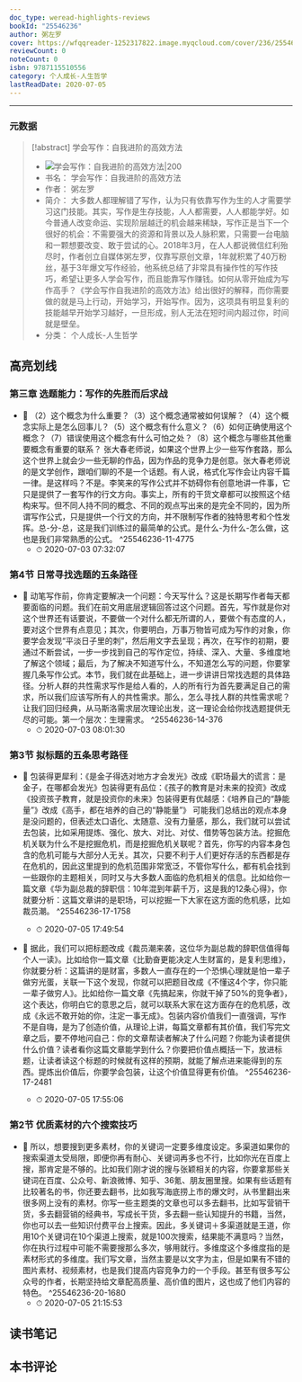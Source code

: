 ```yaml
---
doc_type: weread-highlights-reviews
bookId: "25546236"
author: 粥左罗
cover: https://wfqqreader-1252317822.image.myqcloud.com/cover/236/25546236/t7_25546236.jpg
reviewCount: 0
noteCount: 0
isbn: 9787115510556
category: 个人成长-人生哲学
lastReadDate: 2020-07-05
---
```


---
### 元数据
> [!abstract] 学会写作：自我进阶的高效方法
> - ![ 学会写作：自我进阶的高效方法|200](https://wfqqreader-1252317822.image.myqcloud.com/cover/236/25546236/t7_25546236.jpg)
> - 书名： 学会写作：自我进阶的高效方法
> - 作者： 粥左罗
> - 简介： 大多数人都理解错了写作，认为只有依靠写作为生的人才需要学习这门技能。其实，写作是生存技能，人人都需要，人人都能学好。如今普通人改变命运、实现阶层越迁的机会越来稀缺，写作正是当下一个很好的机会：不需要强大的资源和背景以及人脉积累，只需要一台电脑和一颗想要改变、敢于尝试的心。2018年3月，在人人都说微信红利殆尽时，作者创立自媒体粥左罗，仅靠写原创文章，1年就积累了40万粉丝，基于3年爆文写作经验，他系统总结了非常具有操作性的写作技巧，希望让更多人学会写作，而且能靠写作赚钱。如何从零开始成为写作高手？《学会写作自我进阶的高效方法》给出很好的解释，而你需要做的就是马上行动，开始学习，开始写作。因为，这项具有明显复利的技能越早开始学习越好，一旦形成，别人无法在短时间内超过你，时间就是壁垒。
> - 分类： 个人成长-人生哲学
## 高亮划线

### 第三章 选题能力：写作的先胜而后求战


- 📌 （2）这个概念为什么重要？（3）这个概念通常被如何误解？（4）这个概念实际上是怎么回事儿？（5）这个概念有什么意义？（6）如何正确使用这个概念？（7）错误使用这个概念有什么可怕之处？（8）这个概念与哪些其他重要概念有重要的联系？ 张大春老师说，如果这个世界上少一些写作套路，那么这个世界上就会少一些无聊的作品，因为作品的竞争力是创意。张大春老师说的是文学创作，跟咱们聊的不是一个话题。有人说，格式化写作会让内容千篇一律。是这样吗？不是。李笑来的写作公式并不妨碍你有创意地讲一件事，它只是提供了一套写作的行文方向。事实上，所有的干货文章都可以按照这个结构来写。但不同人持不同的概念、不同的观点写出来的是完全不同的，因为所谓写作公式，只是提供一个行文的方向，并不限制写作者的独特思考和个性发挥。总-分-总，这是我们训练过的最简单的公式。是什么-为什么-怎么做，这也是我们非常熟悉的公式。  ^25546236-11-4775
    - ⏱ 2020-07-03 07:32:07 
### 第4节 日常寻找选题的五条路径


- 📌 动笔写作前，你肯定要解决一个问题：今天写什么？这是长期写作者每天都要面临的问题。我们在前文用底层逻辑回答过这个问题。首先，写作就是你对这个世界还有话要说，不要做一个对什么都无所谓的人，要做个有态度的人，要对这个世界有点意见；其次，你要明白，万事万物皆可成为写作的对象，你要学会发现“平淡日子里的刺”，然后用文字去呈现；再次，在写作的初期，要通过不断尝试，一步一步找到自己的写作定位，持续、深入、大量、多维度地了解这个领域；最后，为了解决不知道写什么，不知道怎么写的问题，你要掌握几条写作公式。本节，我们就在此基础上，进一步讲讲日常找选题的具体路径。分析人群的共性需求写作是给人看的，人的所有行为首先要满足自己的需求，所以我们应该写所有人的共性需求。那么，怎么寻找人群的共性需求呢？让我们回归经典，从马斯洛需求层次理论出发，这一理论会给你找选题提供无尽的可能。第一个层次：生理需求。  ^25546236-14-376
    - ⏱ 2020-07-03 08:01:30 
### 第3节 拟标题的五条思考路径


- 📌 包装得更犀利：《是金子得选对地方才会发光》改成《职场最大的谎言：是金子，在哪都会发光》包装得更有品位：《孩子的教育是对未来的投资》改成《投资孩子教育，就是投资你的未来》包装得更有优越感：《培养自己的“静能量”》改成《高手，都在培养的自己的“静能量”》 可能我们总结出的观点本身是没问题的，但表述太口语化、太随意、没有力量感，那么，我们就可以尝试去包装，比如采用提炼、强化、放大、对比、对仗、借势等包装方法。挖掘危机关联为什么不是挖掘危机，而是挖掘危机关联呢？首先，你写的内容本身包含的危机可能与大部分人无关。其次，只要不利于人们更好存活的东西都是存在危机的，因此这里提到的危机范围非常宽泛，不管你写什么，都有机会找到一些跟你的主题相关，同时又与大多数人面临的危机相关的信息。比如给你一篇文章《华为副总裁的辞职信：10年混到年薪千万，这是我的12条心得》，你就要分析：这篇文章讲的是职场，可以挖掘一下大家在这方面的危机感，比如裁员潮。  ^25546236-17-1758
    - ⏱ 2020-07-05 17:49:54 

- 📌 据此，我们可以把标题改成《裁员潮来袭，这位华为副总裁的辞职信值得每个人一读》。比如给你一篇文章《比勤奋更能决定人生财富的，是复利思维》，你就要分析：这篇讲的是财富，多数人一直存在的一个恐惧心理就是怕一辈子做穷光蛋，关联一下这个发现，你就可以把题目改成《不懂这4个字，你只能一辈子做穷人》。比如给你一篇文章《先搞起来，你就干掉了50%的竞争者》，这个表达，你明白它的意思之后，就可以联系大家在这方面存在的危机感，改成《永远不敢开始的你，注定一事无成》。包装内容价值我们一直强调，写作不是自嗨，是为了创造价值，从理论上讲，每篇文章都有其价值，我们写完文章之后，要不停地问自己：你的文章帮读者解决了什么问题？你能为读者提供什么价值？读者看你这篇文章能学到什么？你要把价值点概括一下，放进标题，让读者读这个标题的时候就有这样的预期，就能了解点进来能得到的东西。提炼出价值后，你要学会包装，让这个价值显得更有价值。  ^25546236-17-2481
    - ⏱ 2020-07-05 17:55:06 
### 第2节 优质素材的六个搜索技巧


- 📌 所以，想要搜到更多素材，你的关键词一定要多维度设定。多渠道如果你的搜索渠道太受局限，即便你再有耐心、关键词再多也不行，比如你光在百度上搜，那肯定是不够的。比如我们刚才说的搜与张颖相关的内容，你要拿那些关键词在百度、公众号、新浪微博、知乎、36氪、朋友圈里搜。如果有些话题有比较著名的书，你还要去翻书，比如我写海底捞上市的爆文时，从书里翻出来很多网上没有的素材。你写一些主题类的文章也可以多去翻书，比如写营销干货，多去翻营销的经典书，写成长干货，多去翻一些认知提升的书籍，当然，你也可以去一些知识付费平台上搜索。因此，多关键词＋多渠道就是王道，你用10个关键词在10个渠道上搜索，就是100次搜索，结果能不满意吗？当然，你在执行过程中可能不需要搜那么多次，够用就行。多维度这个多维度指的是素材形式的多维度。我们写文章，当然主要是以文字为主，但是如果有不错的图片素材、视频素材，也是我们提高内容竞争力的一个手段。甚至有很多写公众号的作者，长期坚持给文章配高质量、高价值的图片，这也成了他们内容的特色。  ^25546236-20-1680
    - ⏱ 2020-07-05 21:15:53 
## 读书笔记

## 本书评论
